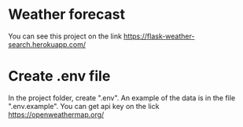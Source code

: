 # Weather forecast

You can see this project on the link https://flask-weather-search.herokuapp.com/

# Сreate .env file

In the project folder, create ".env". An example of the data is in the file ".env.example".
You can get api key on the lick https://openweathermap.org/